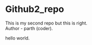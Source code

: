 # Github2_repo
This is my second repo but this is right.
<br>
Author - parth (coder).
<div>
  hello world.
</div>
